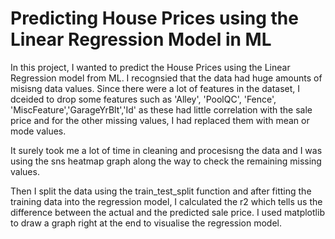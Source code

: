 # Predicting House Prices using the Linear Regression Model in ML

In this project, I wanted to predict the House Prices using the Linear Regression model from ML. I recognsied that the data had huge amounts of misisng data values. Since there were a lot of features in the dataset, I dceided to drop some features such as 'Alley', 'PoolQC', 'Fence', 'MiscFeature','GarageYrBlt','Id' as these had little correlation with the sale price and for the other missing values, I had replaced them with mean or mode values.

It surely took me a lot of time in cleaning and procesisng the data and I was using the sns heatmap graph along the way to check the remaining missing values. 

Then I split the data using the train_test_split function and after fitting the training data into the regression model, I calculated the r2 which tells us the difference between the actual and the predicted sale price. I used matplotlib to draw a graph right at the end to visualise the regression model. 

